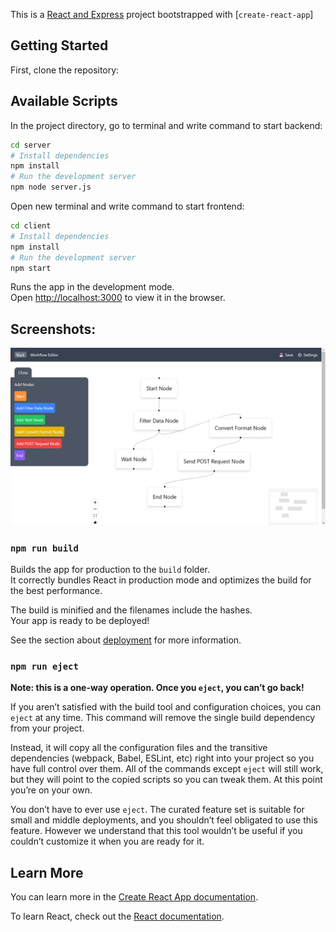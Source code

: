 This is a [React and Express](https://react.dev/) project bootstrapped with [`create-react-app`]

## Getting Started

First, clone the repository:

## Available Scripts

In the project directory, go to terminal and write command to start backend:

```bash
cd server
# Install dependencies
npm install
# Run the development server
npm node server.js
```

Open new terminal and write command to start frontend:

```bash
cd client
# Install dependencies
npm install
# Run the development server
npm start
```

Runs the app in the development mode.\
Open [http://localhost:3000](http://localhost:3000) to view it in the browser.

## Screenshots:

![Dashboard](images/workflow-page.png)

### `npm run build`

Builds the app for production to the `build` folder.\
It correctly bundles React in production mode and optimizes the build for the best performance.

The build is minified and the filenames include the hashes.\
Your app is ready to be deployed!

See the section about [deployment](https://facebook.github.io/create-react-app/docs/deployment) for more information.

### `npm run eject`

**Note: this is a one-way operation. Once you `eject`, you can’t go back!**

If you aren’t satisfied with the build tool and configuration choices, you can `eject` at any time. This command will remove the single build dependency from your project.

Instead, it will copy all the configuration files and the transitive dependencies (webpack, Babel, ESLint, etc) right into your project so you have full control over them. All of the commands except `eject` will still work, but they will point to the copied scripts so you can tweak them. At this point you’re on your own.

You don’t have to ever use `eject`. The curated feature set is suitable for small and middle deployments, and you shouldn’t feel obligated to use this feature. However we understand that this tool wouldn’t be useful if you couldn’t customize it when you are ready for it.

## Learn More

You can learn more in the [Create React App documentation](https://facebook.github.io/create-react-app/docs/getting-started).

To learn React, check out the [React documentation](https://reactjs.org/).
